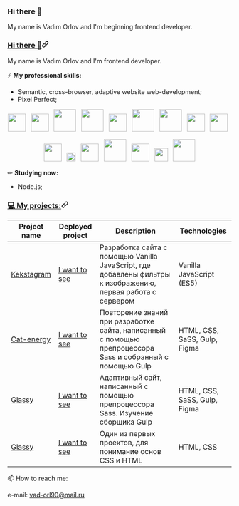 ### Hi there 👋

My name is Vadim Orlov and I'm beginning frontend developer.

<article class="markdown-body entry-content container-lg f5" itemprop="text"><h3 id="user-content-hi-there-" dir="auto"><a class="heading-link" href="#hi-there-">Hi there 👋<svg class="octicon octicon-link" viewBox="0 0 16 16" version="1.1" width="16" height="16" aria-hidden="true"><path d="m7.775 3.275 1.25-1.25a3.5 3.5 0 1 1 4.95 4.95l-2.5 2.5a3.5 3.5 0 0 1-4.95 0 .751.751 0 0 1 .018-1.042.751.751 0 0 1 1.042-.018 1.998 1.998 0 0 0 2.83 0l2.5-2.5a2.002 2.002 0 0 0-2.83-2.83l-1.25 1.25a.751.751 0 0 1-1.042-.018.751.751 0 0 1-.018-1.042Zm-4.69 9.64a1.998 1.998 0 0 0 2.83 0l1.25-1.25a.751.751 0 0 1 1.042.018.751.751 0 0 1 .018 1.042l-1.25 1.25a3.5 3.5 0 1 1-4.95-4.95l2.5-2.5a3.5 3.5 0 0 1 4.95 0 .751.751 0 0 1-.018 1.042.751.751 0 0 1-1.042.018 1.998 1.998 0 0 0-2.83 0l-2.5 2.5a1.998 1.998 0 0 0 0 2.83Z"></path></svg></a></h3>
<p dir="auto">My name is Vadim Orlov and I'm frontend developer.</p>
<p dir="auto">⚡ <strong>My professional skills:</strong></p>
<ul dir="auto">
<li>Semantic, cross-browser, adaptive website web-development;</li>
<li>Pixel Perfect;</li>
</ul>
<p align="center" dir="auto">
    <a target="_blank" rel="noopener noreferrer" href="/titarenkoeleonora/titarenkoeleonora/blob/main/image/html-5.svg"><img src="/titarenkoeleonora/titarenkoeleonora/raw/main/image/html-5.svg" width="40" style="max-width: 100%;"></a>&nbsp;&nbsp;
    <a target="_blank" rel="noopener noreferrer" href="/titarenkoeleonora/titarenkoeleonora/blob/main/image/css-5.svg"><img src="/titarenkoeleonora/titarenkoeleonora/raw/main/image/css-5.svg" width="40" style="max-width: 100%;"></a>&nbsp;&nbsp;
    <a target="_blank" rel="noopener noreferrer" href="/titarenkoeleonora/titarenkoeleonora/blob/main/image/sass-1.svg"><img src="/titarenkoeleonora/titarenkoeleonora/raw/main/image/sass-1.svg" width="50" style="max-width: 100%;"></a>&nbsp;&nbsp;
    <a target="_blank" rel="noopener noreferrer" href="/titarenkoeleonora/titarenkoeleonora/blob/main/image/styled-component.png"><img src="/titarenkoeleonora/titarenkoeleonora/raw/main/image/styled-component.png" width="50" style="max-width: 100%;"></a>&nbsp;&nbsp;
    <a target="_blank" rel="noopener noreferrer" href="/titarenkoeleonora/titarenkoeleonora/blob/main/image/javascript-4.svg"><img src="/titarenkoeleonora/titarenkoeleonora/raw/main/image/javascript-4.svg" width="40" style="max-width: 100%;"></a>&nbsp;&nbsp;
    <a target="_blank" rel="noopener noreferrer" href="/titarenkoeleonora/titarenkoeleonora/blob/main/image/react-seeklogo.com.svg"><img src="/titarenkoeleonora/titarenkoeleonora/raw/main/image/react-seeklogo.com.svg" width="50" style="max-width: 100%;"></a>&nbsp;&nbsp;
    <a target="_blank" rel="noopener noreferrer" href="/titarenkoeleonora/titarenkoeleonora/blob/main/image/redux-seeklogo.com.svg"><img src="/titarenkoeleonora/titarenkoeleonora/raw/main/image/redux-seeklogo.com.svg" width="50" style="max-width: 100%;"></a>&nbsp;&nbsp;
    <a target="_blank" rel="noopener noreferrer" href="/titarenkoeleonora/titarenkoeleonora/blob/main/image/jest-0.svg"><img src="/titarenkoeleonora/titarenkoeleonora/raw/main/image/jest-0.svg" width="40" style="max-width: 100%;"></a>&nbsp;&nbsp;
    <a target="_blank" rel="noopener noreferrer" href="/titarenkoeleonora/titarenkoeleonora/blob/main/image/react-testing-library.png"><img src="/titarenkoeleonora/titarenkoeleonora/raw/main/image/react-testing-library.png" width="40" style="max-width: 100%;"></a>&nbsp;&nbsp;
</p>
<p align="center" dir="auto">
    <a target="_blank" rel="noopener noreferrer" href="/titarenkoeleonora/titarenkoeleonora/blob/main/image/npm-node-package-manager.svg"><img src="/titarenkoeleonora/titarenkoeleonora/raw/main/image/npm-node-package-manager.svg" width="40" style="max-width: 100%;"></a>&nbsp;&nbsp;
    <a target="_blank" rel="noopener noreferrer" href="/titarenkoeleonora/titarenkoeleonora/blob/main/image/gulp.svg"><img src="/titarenkoeleonora/titarenkoeleonora/raw/main/image/gulp.svg" width="20" style="max-width: 100%;"></a>&nbsp;&nbsp;
    <a target="_blank" rel="noopener noreferrer" href="/titarenkoeleonora/titarenkoeleonora/blob/main/image/webpack.svg"><img src="/titarenkoeleonora/titarenkoeleonora/raw/main/image/webpack.svg" width="40" style="max-width: 100%;"></a>&nbsp;&nbsp;
    <a target="_blank" rel="noopener noreferrer" href="/titarenkoeleonora/titarenkoeleonora/blob/main/image/git.svg"><img src="/titarenkoeleonora/titarenkoeleonora/raw/main/image/git.svg" width="50" style="max-width: 100%;"></a>&nbsp;&nbsp;
    <a target="_blank" rel="noopener noreferrer" href="/titarenkoeleonora/titarenkoeleonora/blob/main/image/github-1.svg"><img src="/titarenkoeleonora/titarenkoeleonora/raw/main/image/github-1.svg" width="40" style="max-width: 100%;"></a>&nbsp;&nbsp;
    <a target="_blank" rel="noopener noreferrer" href="/titarenkoeleonora/titarenkoeleonora/blob/main/image/figma-1.svg"><img src="/titarenkoeleonora/titarenkoeleonora/raw/main/image/figma-1.svg" width="30" style="max-width: 100%;"></a>&nbsp;&nbsp;
    <a target="_blank" rel="noopener noreferrer" href="/titarenkoeleonora/titarenkoeleonora/blob/main/image/zeplin.svg"><img src="/titarenkoeleonora/titarenkoeleonora/raw/main/image/zeplin.svg" width="50" style="max-width: 100%;"></a>
</p>
<p dir="auto">✏ <strong>Studying now:</strong></p>
<ul dir="auto">
<li>Node.js;</li>
</ul>
<h3 id="user-content--my-projects" dir="auto"><a class="heading-link" href="#-my-projects">💻 My projects:<svg class="octicon octicon-link" viewBox="0 0 16 16" version="1.1" width="16" height="16" aria-hidden="true"><path d="m7.775 3.275 1.25-1.25a3.5 3.5 0 1 1 4.95 4.95l-2.5 2.5a3.5 3.5 0 0 1-4.95 0 .751.751 0 0 1 .018-1.042.751.751 0 0 1 1.042-.018 1.998 1.998 0 0 0 2.83 0l2.5-2.5a2.002 2.002 0 0 0-2.83-2.83l-1.25 1.25a.751.751 0 0 1-1.042-.018.751.751 0 0 1-.018-1.042Zm-4.69 9.64a1.998 1.998 0 0 0 2.83 0l1.25-1.25a.751.751 0 0 1 1.042.018.751.751 0 0 1 .018 1.042l-1.25 1.25a3.5 3.5 0 1 1-4.95-4.95l2.5-2.5a3.5 3.5 0 0 1 4.95 0 .751.751 0 0 1-.018 1.042.751.751 0 0 1-1.042.018 1.998 1.998 0 0 0-2.83 0l-2.5 2.5a1.998 1.998 0 0 0 0 2.83Z"></path></svg></a></h3>
<table>
<thead>
<tr>
<th>Project name</th>
<th>Deployed project</th>
<th>Description</th>
<th>Technologies</th>
</tr>
</thead>
<tbody>
 <tr>
<td><a href="https://github.com/Vadim-Orl/kekstagram">Kekstagram</a></td>
<td><a href="https://vadim-orl.github.io/kekstagram/public/index.html" rel="nofollow">I want to see</a></td>
<td>Разработка сайта с помощью Vanilla JavaScript, где добавлены фильтры к изображению, первая работа с сервером</td>
<td>Vanilla JavaScript (ES5)</td>
</tr>
<tr>
<td><a href="https://github.com/Vadim-Orl/cat-energy">Сat-energy</a></td>
<td><a href="https://vadim-orl.github.io/cat-energy/public/index.html" rel="nofollow">I want to see</a></td>
<td>Повторение знаний при разработке сайта, написанный с помощью препроцессора Sass и собранный с помощью Gulp</td>
<td>HTML, CSS, SaSS, Gulp, Figma</td>
</tr>
<tr>
<td><a href="https://github.com/Vadim-Orl/pink">Glassy</a></td>
<td><a href="https://vadim-orl.github.io/pink/public/index.html" rel="nofollow">I want to see</a></td>
<td>Адаптивный сайт, написанный с помощью препроцессора Sass. Изучение сборщика Gulp </td>
<td>HTML, CSS, SaSS, Gulp, Figma</td>
</tr>
<tr>
<td><a href="https://github.com/Vadim-Orl/gllacy">Glassy</a></td>
<td><a href="https://github.com/Vadim-Orl/gllacy/index.html" rel="nofollow">I want to see</a></td>
<td>Один из первых проектов, для понимание основ CSS и HTML</td>
<td>HTML, CSS</td>
</tr>
</tbody>
</table>
<p dir="auto">📫 How to reach me:</p>
<p dir="auto">
    e-mail: <a href="mailto:vad-orl90@mail.ru">vad-orl90@mail.ru</a>
</p>
</article>

<!--
**Vadim-Orl/Vadim-Orl** is a ✨ _special_ ✨ repository because its `README.md` (this file) appears on your GitHub profile.

Here are some ideas to get you started:

- 🔭 I’m currently working on ...
- 🌱 I’m currently learning ...
- 👯 I’m looking to collaborate on ...
- 🤔 I’m looking for help with ...
- 💬 Ask me about ...
- 📫 How to reach me: ...
- 😄 Pronouns: ...
- ⚡ Fun fact: ...
-->
